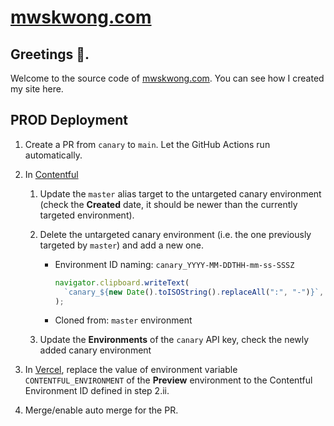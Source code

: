 # [mwskwong.com](https://mwskwong.com)

## Greetings 👋.

Welcome to the source code of [mwskwong.com](https://mwskwong.com). You can see how I created my site here.

## PROD Deployment

1. Create a PR from `canary` to `main`. Let the GitHub Actions run automatically.

2. In [Contentful](https://app.contentful.com/)
   1. Update the `master` alias target to the untargeted canary environment (check the **Created** date, it should be newer than the currently targeted environment).

   2. Delete the untargeted canary environment (i.e. the one previously targeted by `master`) and add a new one.
      - Environment ID naming: `canary_YYYY-MM-DDTHH-mm-ss-SSSZ`

        ```js
        navigator.clipboard.writeText(
          `canary_${new Date().toISOString().replaceAll(":", "-")}`,
        );
        ```

      - Cloned from: `master` environment

   3. Update the **Environments** of the `canary` API key, check the newly added canary environment

3. In [Vercel](https://vercel.com), replace the value of environment variable `CONTENTFUL_ENVIRONMENT` of the **Preview** environment to the Contentful Environment ID defined in step 2.ii.

4. Merge/enable auto merge for the PR.
